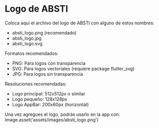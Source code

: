 # Logo de ABSTI

Coloca aquí el archivo del logo de ABSTI con alguno de estos nombres:

- absti_logo.png (recomendado)
- absti_logo.jpg
- absti_logo.svg

Formatos recomendados:

- PNG: Para logos con transparencia
- SVG: Para logos vectoriales (requiere package flutter_svg)
- JPG: Para logos sin transparencia

Resoluciones recomendadas:

- Logo principal: 512x512px o similar
- Logo pequeño: 128x128px
- Logo AppBar: 200x60px (horizontal)

Una vez agregues el logo, podrás usarlo en la app con:
Image.asset('assets/images/absti_logo.png')

